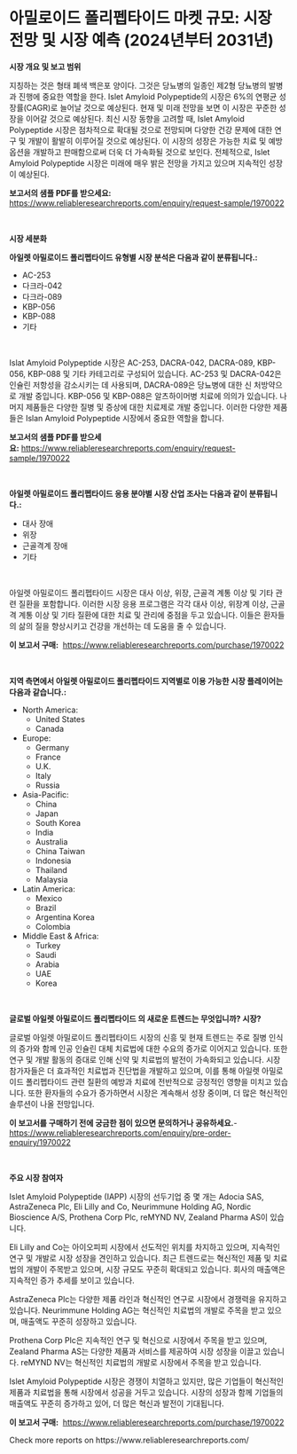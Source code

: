 <p><h1>아밀로이드 폴리펩타이드 마켓 규모: 시장 전망 및 시장 예측 (2024년부터 2031년)</h1></p><p><strong>시장 개요 및 보고 범위</strong></p>
<p><p>지칭하는 것은 형태 폐색 백은포 양이다. 그것은 당뇨병의 일종인 제2형 당뇨병의 발병과 진행에 중요한 역할을 한다. Islet Amyloid Polypeptide의 시장은 6%의 연평균 성장률(CAGR)로 늘어날 것으로 예상된다. 현재 및 미래 전망을 보면 이 시장은 꾸준한 성장을 이어갈 것으로 예상된다. 최신 시장 동향을 고려할 때, Islet Amyloid Polypeptide 시장은 점차적으로 확대될 것으로 전망되며 다양한 건강 문제에 대한 연구 및 개발이 활발히 이루어질 것으로 예상된다. 이 시장의 성장은 가능한 치료 및 예방 옵션을 개발하고 판매함으로써 더욱 더 가속화될 것으로 보인다. 전체적으로, Islet Amyloid Polypeptide 시장은 미래에 매우 밝은 전망을 가지고 있으며 지속적인 성장이 예상된다.</p></p>
<p><strong>보고서의 샘플 PDF를 받으세요:</strong> <a href="https://www.reliableresearchreports.com/enquiry/request-sample/1970022">https://www.reliableresearchreports.com/enquiry/request-sample/1970022</a></p>
<p>&nbsp;</p>
<p><strong>시장 세분화</strong></p>
<p><strong>아일렛 아밀로이드 폴리펩타이드 유형별 시장 분석은 다음과 같이 분류됩니다.:</strong></p>
<p><ul><li>AC-253</li><li>다크라-042</li><li>다크라-089</li><li>KBP-056</li><li>KBP-088</li><li>기타</li></ul></p>
<p>&nbsp;</p>
<p><p>Islat Amyloid Polypeptide 시장은 AC-253, DACRA-042, DACRA-089, KBP-056, KBP-088 및 기타 카테고리로 구성되어 있습니다. AC-253 및 DACRA-042은 인슐린 저항성을 감소시키는 데 사용되며, DACRA-089은 당뇨병에 대한 신 처방약으로 개발 중입니다. KBP-056 및 KBP-088은 알츠하이머병 치료에 의의가 있습니다. 나머지 제품들은 다양한 질병 및 증상에 대한 치료제로 개발 중입니다. 이러한 다양한 제품들은 Islan Amyloid Polypeptide 시장에서 중요한 역할을 합니다.</p></p>
<p><strong>보고서의 샘플 PDF를 받으세요:</strong>&nbsp;<a href="https://www.reliableresearchreports.com/enquiry/request-sample/1970022">https://www.reliableresearchreports.com/enquiry/request-sample/1970022</a></p>
<p>&nbsp;</p>
<p><strong> 아일렛 아밀로이드 폴리펩타이드 응용 분야별 시장 산업 조사는 다음과 같이 분류됩니다.:</strong></p>
<p><ul><li>대사 장애</li><li>위장</li><li>근골격계 장애</li><li>기타</li></ul></p>
<p>&nbsp;</p>
<p><p>아일렛 아밀로이드 폴리펩타이드 시장은 대사 이상, 위장, 근골격 계통 이상 및 기타 관련 질환을 포함합니다. 이러한 시장 응용 프로그램은 각각 대사 이상, 위장계 이상, 근골격 계통 이상 및 기타 질환에 대한 치료 및 관리에 중점을 두고 있습니다. 이들은 환자들의 삶의 질을 향상시키고 건강을 개선하는 데 도움을 줄 수 있습니다.</p></p>
<p><strong>이 보고서 구매:</strong>&nbsp; <a href="https://www.reliableresearchreports.com/purchase/1970022">https://www.reliableresearchreports.com/purchase/1970022</a></p>
<p>&nbsp;</p>
<p><strong>지역 측면에서 아일렛 아밀로이드 폴리펩타이드 지역별로 이용 가능한 시장 플레이어는 다음과 같습니다.:</strong></p>
<p><ul>
    <li>
        North America:
        <ul>
            <li>United States</li>
            <li>Canada</li>
        </ul>
    </li>
    <li>
        Europe:
        <ul>
            <li>Germany</li>
            <li>France</li>
            <li>U.K.</li>
            <li>Italy</li>
            <li>Russia</li>
        </ul>
    </li>
    <li>
        Asia-Pacific:
        <ul>
            <li>China</li>
            <li>Japan</li>
            <li>South Korea</li>
            <li>India</li>
            <li>Australia</li>
            <li>China Taiwan</li>
            <li>Indonesia</li>
            <li>Thailand</li>
            <li>Malaysia</li>
        </ul>
    </li>
    <li>
        Latin America:
        <ul>
            <li>Mexico</li>
            <li>Brazil</li>
            <li>Argentina Korea</li>
            <li>Colombia</li>
        </ul>
    </li>
    <li>
        Middle East & Africa:
        <ul>
            <li>Turkey</li>
            <li>Saudi</li>
            <li>Arabia</li>
            <li>UAE</li>
            <li>Korea</li>
        </ul>
    </li>
    </ul></p>
<p>&nbsp;</p>
<p><strong>글로벌 아일렛 아밀로이드 폴리펩타이드 의 새로운 트렌드는 무엇입니까? 시장?</strong></p>
<p><p>글로벌 아일렛 아밀로이드 폴리펩타이드 시장의 신흥 및 현재 트렌드는 주로 질병 인식의 증가와 함께 인공 인슐린 대체 치료법에 대한 수요의 증가로 이어지고 있습니다. 또한 연구 및 개발 활동의 증대로 인해 신약 및 치료법의 발전이 가속화되고 있습니다. 시장 참가자들은 더 효과적인 치료법과 진단법을 개발하고 있으며, 이를 통해 아일렛 아밀로이드 폴리펩타이드 관련 질환의 예방과 치료에 전반적으로 긍정적인 영향을 미치고 있습니다. 또한 환자들의 수요가 증가하면서 시장은 계속해서 성장 중이며, 더 많은 혁신적인 솔루션이 나올 전망입니다.</p></p>
<p><strong>이 보고서를 구매하기 전에 궁금한 점이 있으면 문의하거나 공유하세요.</strong>- <a href="https://www.reliableresearchreports.com/enquiry/pre-order-enquiry/1970022">https://www.reliableresearchreports.com/enquiry/pre-order-enquiry/1970022</a></p>
<p>&nbsp;</p>
<p><strong>주요 시장 참여자</strong></p>
<p><p>Islet Amyloid Polypeptide (IAPP) 시장의 선두기업 중 몇 개는 Adocia SAS, AstraZeneca Plc, Eli Lilly and Co, Neurimmune Holding AG, Nordic Bioscience A/S, Prothena Corp Plc, reMYND NV, Zealand Pharma AS이 있습니다.</p><p>Eli Lilly and Co는 아이오피피 시장에서 선도적인 위치를 차지하고 있으며, 지속적인 연구 및 개발로 시장 성장을 견인하고 있습니다. 최근 트렌드로는 혁신적인 제품 및 치료법의 개발이 주목받고 있으며, 시장 규모도 꾸준히 확대되고 있습니다. 회사의 매출액은 지속적인 증가 추세를 보이고 있습니다.</p><p>AstraZeneca Plc는 다양한 제품 라인과 혁신적인 연구로 시장에서 경쟁력을 유지하고 있습니다. Neurimmune Holding AG는 혁신적인 치료법의 개발로 주목을 받고 있으며, 매출액도 꾸준히 성장하고 있습니다.</p><p>Prothena Corp Plc은 지속적인 연구 및 혁신으로 시장에서 주목을 받고 있으며, Zealand Pharma AS는 다양한 제품과 서비스를 제공하여 시장 성장을 이끌고 있습니다. reMYND NV는 혁신적인 치료법의 개발로 시장에서 주목을 받고 있습니다.</p><p>Islet Amyloid Polypeptide 시장은 경쟁이 치열하고 있지만, 많은 기업들이 혁신적인 제품과 치료법을 통해 시장에서 성공을 거두고 있습니다. 시장의 성장과 함께 기업들의 매출액도 꾸준히 증가하고 있어, 더 많은 혁신과 발전이 기대됩니다.</p></p>
<p><strong>이 보고서 구매:</strong>&nbsp;&nbsp;<a href="https://www.reliableresearchreports.com/purchase/1970022">https://www.reliableresearchreports.com/purchase/1970022</a></p>
<p>Check more reports on https://www.reliableresearchreports.com/</p>
